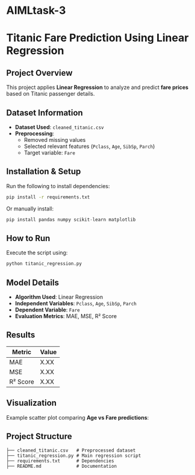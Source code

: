 # AIMLtask-3
# **Titanic Fare Prediction Using Linear Regression**  

## **Project Overview**  
This project applies **Linear Regression** to analyze and predict **fare prices** based on Titanic passenger details.  

## **Dataset Information**  
- **Dataset Used**: `cleaned_titanic.csv`  
- **Preprocessing**:  
  - Removed missing values  
  - Selected relevant features (`Pclass`, `Age`, `SibSp`, `Parch`)  
  - Target variable: `Fare`  

## **Installation & Setup**  
Run the following to install dependencies:  
```bash
pip install -r requirements.txt
```  
Or manually install:  
```python
pip install pandas numpy scikit-learn matplotlib
```

## **How to Run**  
Execute the script using:  
```python
python titanic_regression.py
```

## **Model Details**  
- **Algorithm Used**: Linear Regression  
- **Independent Variables**: `Pclass`, `Age`, `SibSp`, `Parch`  
- **Dependent Variable**: `Fare`  
- **Evaluation Metrics**: MAE, MSE, R² Score  

## **Results**  
| Metric  | Value |
|---------|-------|
| MAE     | X.XX  |
| MSE     | X.XX  |
| R² Score| X.XX  |

## **Visualization**  
Example scatter plot comparing **Age vs Fare predictions**:  



## **Project Structure**  
```
├── cleaned_titanic.csv   # Preprocessed dataset
├── titanic_regression.py # Main regression script
├── requirements.txt      # Dependencies
├── README.md             # Documentation
```

